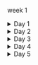 week 1

<details>
<summary>Day 1</summary>

### Simulation
Checking of design is done by simulation.  
We are going to use iverilog simulator to simulate the design.

### Design
Design is the actual verilog code or set of verilog codes which has the intended functionality to meet with the required specification.

### Test Bench
TB (Test Bench) is used to check whether it obeys required specifications or not.  
We have to apply stimulus (test_verilog) to the design and observe output to check whether it matches with specifications or not.

### How Simulation Works
First, simulator checks for the changes on the input. Upon change to the input, the output is evaluated. If no change to input, no change in output.

We have to instantiate Design in TB, then we have availability to apply stimulus (test_cases).  
Design may have 1 or more primary inputs & outputs.

### Iverilog Basic Flow

1. We give design and TB to iverilog simulator for checking specifications.
2. Iverilog simulator only checks changes in input; if there are changes in input, we dump the changes in output.
3. `.vcd` file (Value_Change_Dump format) is an output file which is used to check the changes in the output.
4. gtkwave is used to map the output changes in form of a wave.

![Simulation Flow](images/code.png)
![Iverilog Compilation](images/synnet.png)
![GTKWave Output](images/waveform.png)

</details>

<details>
<summary>Day 2</summary>

The commands to run synthesis
```bash
read_liberty -lib ../lib/sky130_fd_sc_hd__tt_025C_1v80.lib
read_verilog module.v
synth -top module
dfflibmap -liberty ../lib/sky130_fd_sc_hd__tt_025C_1v80.lib
abc -liberty ../lib/sky130_fd_sc_hd__tt_025C_1v80.lib
show
```
![alt text](images/dffasync.png)
![alt text](images/dffsync.png)
![alt text](images/iverilog.png)
![alt text](images/lib.png)
![alt text](images/stat.png)
![alt text](images/mul2.png)
![alt text](images/mul8.png)

</details>

<details>
<summary>Day 3</summary>

![alt text](images/seq.png)
![alt text](images/or.png)
![alt text](images/and.png)


</details>


<details>
<summary>Day 4</summary>



</details>


<details>
<summary>Day 5</summary>



</details>
